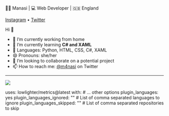 👩‍💻 Manasi | 💻 Web Developer | 🇬🇧 England 

[Instagram](https://www.instagram.com/m4nasi/) • [Twitter](https://twitter.com/m4nasi) 

Hi 👋
- 🔭 I’m currently working from home
- 🌱 I’m currently learning **C# and XAML**
- 💬 Languages: Python, HTML, CSS, C#, XAML
- 😄 Pronouns: she/her
- 👯 I’m looking to collaborate on a potential project
- 📫 How to reach me: [@m4nasi](https://twitter.com/m4nasi) on Twitter
<hr>
<!--<img align="center" src="https://github-readme-stats.vercel.app/api?username=m4nasi&theme=dark&show_icons=true" /> -->
<img align="center" src="https://github-readme-stats.vercel.app/api/top-langs/?username=m4nasi&layout=compact" />

 uses: lowlighter/metrics@latest
  with:
    # ... other options
    plugin_languages: yes
    plugin_languages_ignored: "" # List of comma separated languages to ignore
    plugin_languages_skipped: "" # List of comma separated repositories to skip

<!--
**m4nasi/m4nasi** is a ✨ _special_ ✨ repository because its `README.md` (this file) appears on your GitHub profile.




